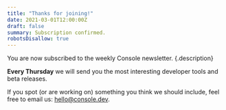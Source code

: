```yaml
---
title: "Thanks for joining!"
date: 2021-03-01T12:00:00Z
draft: false
summary: Subscription confirmed.
robotsDisallow: true
---
```


You are now subscribed to the weekly Console newsletter.
{.description}

**Every Thursday** we will send you the most interesting developer tools and
beta releases.

If you spot (or are working on) something you think we should include, feel
free to email us: [hello@console.dev](mailto:hello@console.dev).
